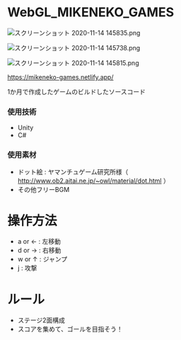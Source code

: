 # WebGL_MIKENEKO_GAMES
![スクリーンショット 2020-11-14 145835.png](https://qiita-image-store.s3.ap-northeast-1.amazonaws.com/0/178351/52498ef1-a9d8-01b4-03dc-a4f4993d2183.png)

![スクリーンショット 2020-11-14 145738.png](https://qiita-image-store.s3.ap-northeast-1.amazonaws.com/0/178351/bf45dcbf-e1f8-0edb-e275-812608c151c4.png)

![スクリーンショット 2020-11-14 145815.png](https://qiita-image-store.s3.ap-northeast-1.amazonaws.com/0/178351/f688f7c4-7a60-24e8-7c34-ee0177692e3d.png)

https://mikeneko-games.netlify.app/

1か月で作成したゲームのビルドしたソースコード

### 使用技術
* Unity
* C#

### 使用素材
* ドット絵 : ヤマンチュゲーム研究所様（ http://www.ob2.aitai.ne.jp/~owl/material/dot.html ）
* その他フリーBGM

# 操作方法
* a or ← : 左移動
* d or → : 右移動
* w or ↑ : ジャンプ
* j : 攻撃

# ルール
* ステージ2面構成
* スコアを集めて、ゴールを目指そう！

